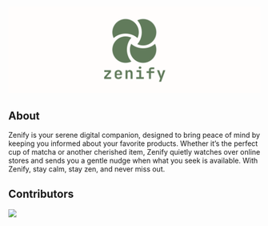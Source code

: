 <p align="center">
    <img src="https://github.com/nguyricky/zenify/blob/main/assets/zenify_banner.svg" alt="zenify Banner">
</p>

## About

Zenify is your serene digital companion, designed to bring peace of mind by keeping you informed about your favorite products. Whether it’s the perfect cup of matcha or another cherished item, Zenify quietly watches over online stores and sends you a gentle nudge when what you seek is available. With Zenify, stay calm, stay zen, and never miss out.

## Contributors

<a href="https://github.com/nguyricky/zenify/graphs/contributors">
  <img src="https://contrib.rocks/image?repo=nguyricky/zenify" />
</a>